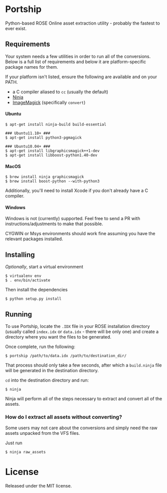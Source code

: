 # Portship

Python-based ROSE Online asset extraction utility - probably the fastest to ever exist.

## Requirements

Your system needs a few utilities in order to run all of the conversions. Below is a
full list of requirements and below it are platform-specific package names for them.

If your platform isn't listed, ensure the following are available and on your PATH.

- a C compiler aliased to `cc` (usually the default)
- [Ninja](https://ninja-build.org)
- [ImageMagick](https://www.imagemagick.org) (specifically `convert`)

#### Ubuntu

```console
$ apt-get install ninja-build build-essential

### Ubuntu11.10+ ###
$ apt-get install python3-pgmagick

### Ubuntu10.04+ ###
$ apt-get install libgraphicsmagick++1-dev
$ apt-get install libboost-python1.40-dev
```

#### MacOS

```console
$ brew install ninja graphicsmagick
$ brew install boost-python --with-python3
```

Additionally, you'll need to install Xcode if you don't already have a C compiler.

#### Windows

Windows is not (currently) supported. Feel free to send a PR with instructions/adjustments
to make that possible.

CYGWIN or Msys environments should work fine assuming you have the relevant packages installed.

## Installing

_Optionally_, start a virtual environment

```console
$ virtualenv env
$ . env/bin/activate
```

Then install the dependencies

```console
$ python setup.py install
```

## Running

To use Portship, locate the `.IDX` file in your ROSE installation directory (usually called `index.idx` or `data.idx` - there will be only one)
and create a directory where you want the files to be generated.

Once complete, run the following:

```console
$ portship /path/to/data.idx /path/to/destination_dir/
```

That process should only take a few seconds, after which a `build.ninja` file will be generated in the destination directory.

`cd` into the destination directory and run:

```console
$ ninja
```

Ninja will perform all of the steps necessary to extract and convert all of the assets.

### How do I extract all assets without converting?

Some users may not care about the conversions and simply need the raw assets unpacked from the VFS files.

Just run

```console
$ ninja raw_assets
```

# License

Released under the MIT license.
